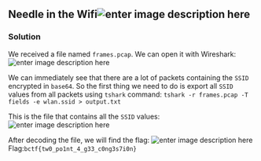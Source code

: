 ## Needle in the Wifi![enter image description here](https://i.imgur.com/gP0Rqhq.png)
### Solution
We received a file named `frames.pcap`. We can open it with Wireshark:
![enter image description here](https://i.imgur.com/RxBpbT8.png)

We can immediately see that there are a lot of packets containing the `SSID` encrypted in `base64`.  So the first thing we need to do is export all `SSID` values from all packets using `tshark` command: 
`tshark -r frames.pcap -T fields -e wlan.ssid > output.txt`

This is the file that contains all the `SSID` values:![enter image description here](https://i.imgur.com/zxwczde.png)

After decoding the file, we will find the flag:
![enter image description here](https://i.imgur.com/UUs3ms7.png)Flag:`bctf{tw0_po1nt_4_g33_c0ng3s7i0n}`
